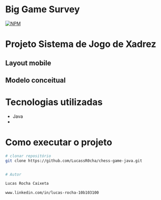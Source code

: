 # Big Game Survey 
[![NPM](https://img.shields.io/npm/l/react)](https://github.com/devsuperior/sds1-wmazoni/blob/master/LICENSE) 

# Projeto Sistema de Jogo de Xadrez

## Layout mobile



## Modelo conceitual


# Tecnologias utilizadas
- Java
- 
# Como executar o projeto

```bash
# clonar repositório
git clone https://github.com/LucassR0cha/chess-game-java.git


# Autor

Lucas Rocha Caixeta

www.linkedin.com/in/lucas-rocha-10b103100


